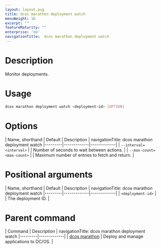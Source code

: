 ```yaml
---
layout: layout.pug
title: dcos marathon deployment watch
menuWeight: 16
excerpt: ""
featureMaturity: ""
enterprise: 'no'
navigationTitle:  dcos marathon deployment watch
---
```


<!-- This source repo for this topic is https://github.com/dcos/dcos-docs -->


# Description
Monitor deployments.

# Usage

```bash
dcos marathon deployment watch <deployment-id> [OPTION]
```

# Options

| Name, shorthand | Default | Description |
navigationTitle:  dcos marathon deployment watch
|---------|-------------|-------------|
| `--interval=<interval>`   |             | Number of seconds to wait between actions. |
| `--max-count=<max-count>`   |             | Maximum number of entries to fetch and return. |


# Positional arguments

| Name, shorthand | Default | Description |
navigationTitle:  dcos marathon deployment watch
|---------|-------------|-------------|
| `<deployment-id>`   |             |  The deployment ID. |

# Parent command

| Command | Description |
navigationTitle:  dcos marathon deployment watch
|---------|-------------|
| [dcos marathon](/docs/1.9/cli/command-reference/dcos-marathon/) | Deploy and manage applications to DC/OS. |

<!-- # Examples -->
